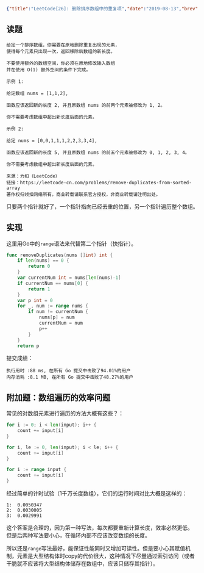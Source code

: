 ```json lw-blog-meta
{"title":"LeetCode[26]: 删除排序数组中的重复项","date":"2019-08-13","brev":"简单难度。之前一直在想如何去重，这一题给出了新的思路：返回一个新的数组长度，就好了。","tags":["算法与数据结构","优化"],"path":"blog/2019/190813-LeetCode-26.md"}
```



## 读题

```text
给定一个排序数组，你需要在原地删除重复出现的元素，
使得每个元素只出现一次，返回移除后数组的新长度。

不要使用额外的数组空间，你必须在原地修改输入数组
并在使用 O(1) 额外空间的条件下完成。

示例 1:

给定数组 nums = [1,1,2],

函数应该返回新的长度 2, 并且原数组 nums 的前两个元素被修改为 1, 2。

你不需要考虑数组中超出新长度后面的元素。

示例 2:

给定 nums = [0,0,1,1,1,2,2,3,3,4],

函数应该返回新的长度 5, 并且原数组 nums 的前五个元素被修改为 0, 1, 2, 3, 4。

你不需要考虑数组中超出新长度后面的元素。

来源：力扣（LeetCode）
链接：https://leetcode-cn.com/problems/remove-duplicates-from-sorted-array
著作权归领扣网络所有。商业转载请联系官方授权，非商业转载请注明出处。
```

只要两个指针就好了，一个指针指向已经去重的位置，另一个指针遍历整个数组。

## 实现

这里用Go中的`range`语法来代替第二个指针（快指针）。

```go
func removeDuplicates(nums []int) int {
    if len(nums) == 0 {
        return 0
    }
    var currentNum int = nums[len(nums)-1]
    if currentNum == nums[0] {
        return 1
    }
    var p int = 0
    for _, num := range nums {
        if num != currentNum {
            nums[p] = num
            currentNum = num
            p++
        }
    }
    return p
```

提交成绩：

```text
执行用时 :88 ms, 在所有 Go 提交中击败了94.01%的用户
内存消耗 :8.1 MB, 在所有 Go 提交中击败了48.27%的用户
```

## 附加题：数组遍历的效率问题

常见的对数组元素进行遍历的方法大概有这些？：

```go
for i := 0; i < len(input); i++ {
    count += input[i]
}

for i, le := 0, len(input); i < le; i++ {
    count += input[i]
}

for i := range input {
    count += input[i]
}
```

经过简单的计时试验（1千万长度数组），它们的运行时间对比大概是这样的：

```text
1:  0.0050347
2:  0.0030005
3:  0.0029991
```

这个答案是合理的，因为第一种写法，每次都要重新计算长度，效率必然更低。
但是后两种写法要小心，在循环内部不应该改变数组的长度。

所以还是`range`写法最好，能保证性能同时又增加可读性。但是要小心其赋值机制，元素是大型结构体时copy的代价很大，这种情况下尽量通过索引访问（或者干脆就不应该将大型结构体储存在数组中，应该只储存其指针）。
